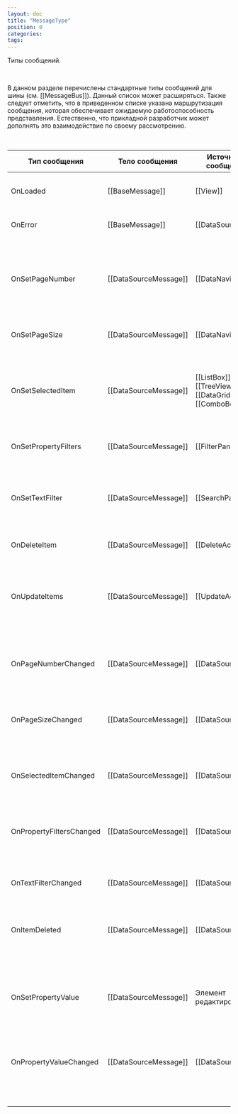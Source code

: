 ```yaml
---
layout: doc
title: "MessageType"
position: 0
categories: 
tags: 
---
```


Типы сообщений.

 

В данном разделе перечислены стандартные типы сообщений для шины (см. [[MessageBus]]). Данный список может расширяться. Также следует отметить, что в приведенном списке указана маршрутизация сообщения, которая обеспечивает ожидаемую работоспособность представления. Естественно, что прикладной разработчик может дополнять это взаимодействие по своему рассмотрению.

    

|Тип сообщения|Тело сообщения|Источники сообщения|Подписчики на сообщение|Описание сообщения|Комментарии|
|-------------|--------------|-------------------|-----------------------|------------------|-----------|
|OnLoaded|[[BaseMessage]]|[[View]]|[[DataSource]]|Представление создано и отображено на экране.| |
|OnError|[[BaseMessage]]|[[DataSource]]|[[View]]|В приложении произошла ошибка.|Value содержит информацию об ошибке.|
| | | | | | |
|OnSetPageNumber|[[DataSourceMessage]]|[[DataNavigation]]|[[DataSource]]|Запрос на изменение номера страницы источника данных.|Value содержит номер страницы.|
|OnSetPageSize|[[DataSourceMessage]]|[[DataNavigation]]|[[DataSource]]|Запрос на изменение размера страницы источника данных.|Value содержит размер страницы.|
|OnSetSelectedItem|[[DataSourceMessage]]|[[ListBox]], [[TreeView]], [[DataGrid]], [[ComboBox]]|[[DataSource]]|Запрос на изменение выделенного элемента источника данных.|Value содержит выделенный элемент.|
|OnSetPropertyFilters|[[DataSourceMessage]]|[[FilterPanel]]|[[DataSource]]|Запрос на изменение фильтра по свойствам элементов данных.|Value содержит значение фильтра (массив [[Criteria]]).|
|OnSetTextFilter|[[DataSourceMessage]]|[[SearchPanel]]|[[DataSource]]|Запрос на изменение фильтра полнотекстового поиска.|Value содержит значение фильтра (массив [[Criteria]]).|
|OnDeleteItem|[[DataSourceMessage]]|[[DeleteAction]]|[[DataSource]]|Запрос на удаление элемента источника данных.|Value содержит идентификатор элемента.|
|OnUpdateItems|[[DataSourceMessage]]|[[UpdateAction]]|[[DataSource]]|Запрос на обновление списка элементов источника данных.|Value содержит список элементов.|
| | | | | | |
|OnPageNumberChanged|[[DataSourceMessage]]|[[DataSource]]|[[DataNavigation]]|Подтверждение изменения номера страницы источника данных.|Value содержит номер страницы.|
|OnPageSizeChanged|[[DataSourceMessage]]|[[DataSource]]|[[DataNavigation]]|Подтверждение изменения размера страницы источника данных.|Value содержит размер страницы.|
|OnSelectedItemChanged|[[DataSourceMessage]]|[[DataSource]]|[[ListBox]], [[TreeView]], [[DataGrid, |DataGrid]][[ComboBox]]|Подтверждение изменения выделенного элемента источника данных.|Value содержит выделенный элемент.|
|OnPropertyFiltersChanged|[[DataSourceMessage]]|[[DataSource]]|[[FilterPanel]]|Подтверждение изменения фильтра по свойствам элементов данных.|Value содержит значение фильтра (массив [[Criteria]]).|
|OnTextFilterChanged|[[DataSourceMessage]]|[[DataSource]]|[[SearchPanel]]|Подтверждение изменения фильтра полнотекстового поиска.|Value содержит значение фильтра (массив [[Criteria]]).|
|OnItemDeleted|[[DataSourceMessage]]|[[DataSource]]|[[ListBox]], [[TreeView]], [[DataGrid, |DataGrid]][[ComboBox]]|Подтверждение удаления элемента источника данных.|Value содержит идентификатор элемента.|
| | | | | | |
|OnSetPropertyValue|[[DataSourceMessage]]|Элемент редактирования|[[DataSource]]|Запрос на изменение свойства выделенного элемента источника данных.|Value содержит значение свойства.|
|OnPropertyValueChanged|[[DataSourceMessage]]|[[DataSource]]|Элемент редактирования|Подтверждение изменения свойства выделенного элемента источника данных.|Value содержит значение свойства.|
| | | | | | |

 

 


